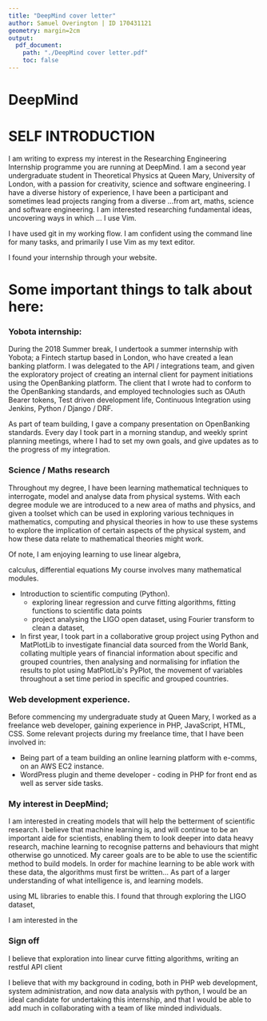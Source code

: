 ```yaml
---
title: "DeepMind cover letter"
author: Samuel Overington | ID 170431121
geometry: margin=2cm
output:
  pdf_document:
    path: "./DeepMind cover letter.pdf"
    toc: false
---
```

# DeepMind

# SELF INTRODUCTION
<!-- The “Intro” Paragraph – Grab the reader’s attention. Introduce yourself, & state why you’re a good fit.  -->
I am writing to express my interest in the Researching Engineering Internship programme you are running at DeepMind.  I am a second year undergraduate student in Theoretical Physics at Queen Mary, University of London, with a passion for creativity, science and software engineering.
I have a diverse history of experience,
I have been a participant and sometimes lead projects ranging from a diverse ...from art, maths, science and software engineering.
I am interested researching fundamental ideas, uncovering ways in which ...
I use Vim.

I have used git in my working flow. I am confident using the command line for many tasks, and primarily I use Vim as my text editor.

I found your internship through your website.


# Some important things to talk about here:
<!-- The “Hard Sell” Paragraph – Prove how qualified you are. Use bullet points to highlight achievements.  -->

### Yobota internship:

During the 2018 Summer break, I undertook a summer internship with Yobota; a Fintech startup based in London, who have created a lean banking platform. I was delegated to the API / integrations team, and given the exploratory project of creating an internal client for payment initiations using the OpenBanking platform. The client that I wrote had to conform to the OpenBanking standards, and employed technologies such as OAuth Bearer tokens, Test driven development life, Continuous Integration using Jenkins, Python / Django / DRF.

As part of team building, I gave a company presentation on OpenBanking standards. Every day I took part in a morning standup, and weekly sprint planning meetings, where I had to set my own goals, and give updates as to the progress of my integration.


### Science / Maths research
Throughout my degree, I have been learning mathematical techniques to interrogate, model and analyse data from physical systems. With each degree module we are introduced to a new area of maths and physics, and given a toolset which can be used in exploring various techniques in mathematics, computing and physical theories in how to use these systems to explore the implication of certain aspects of the physical system, and how these data relate to mathematical theories might work.

Of note, I am enjoying learning to use linear algebra,

calculus,  differential equations
My course involves many mathematical modules.
- Introduction to scientific computing (Python).
   - exploring linear regression and curve fitting algorithms, fitting functions to scientific data points
   - project analysing the LIGO open dataset, using Fourier transform to clean a dataset,
- In first year, I took part in a collaborative group project using Python and MatPlotLib to investigate financial data sourced from the World Bank, collating multiple years of financial information about specific and grouped countries, then analysing and normalising for inflation the results to plot using MatPlotLib's PyPlot, the movement of variables throughout a set time period in specific and grouped countries.

### Web development experience.
Before commencing my undergraduate study at Queen Mary, I worked as a freelance web developer, gaining experience in PHP, JavaScript, HTML, CSS.  Some relevant projects during my freelance time, that I have been involved in:
 - Being part of a team building an online learning platform with e-comms, on an AWS EC2 instance.
 - WordPress plugin and theme developer - coding in PHP for front end as well as server side tasks.



### My interest in DeepMind;
<!-- The “Research” Paragraph – Learn about your target company, & explain how you fit into their future. -->
I am interested in creating models that will help the betterment of scientific research. I believe that machine learning is, and will continue to be an important aide for scientists, enabling them to look deeper into data heavy research, machine learning to recognise patterns and behaviours that might otherwise go unnoticed. My career goals are to be able to use the scientific method to build models. In order for machine learning to be able work with these data, the algorithms must first be written... As part of a larger understanding of what intelligence is, and learning models. 

 using ML libraries to enable this. I found that through exploring the LIGO dataset,

I am interested in the

### Sign off
I believe that exploration into linear curve fitting algorithms, writing an restful API client

I believe that with my background in coding, both in PHP web development, system administration, and now data analysis with python, I would be an ideal candidate for undertaking this internship, and that I would be able to add much in collaborating with a team of like minded individuals.

